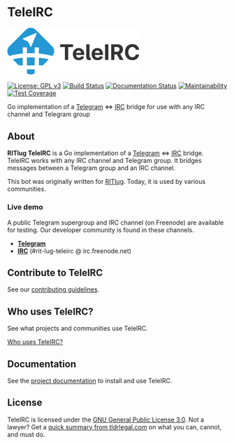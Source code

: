 TeleIRC
=======

<a href="https://github.com/RITlug/teleirc"><img src="/assets/svg/horizontal_color.svg" alt="TeleIRC logo by Ura Design" width="60%" height="auto"></a>

[![License: GPL v3](https://img.shields.io/badge/License-GPL%20v3-blue.svg)](https://www.gnu.org/licenses/gpl-3.0)
[![Build Status](https://travis-ci.org/RITlug/teleirc.svg?branch=devel)](https://travis-ci.org/RITlug/teleirc)
[![Documentation Status](https://readthedocs.org/projects/teleirc/badge/?version=latest)](http://docs.teleirc.com/en/latest/?badge=latest)
[![Maintainability](https://api.codeclimate.com/v1/badges/f26acd099b16fce789b3/maintainability)](https://codeclimate.com/github/RITlug/teleirc/maintainability)
[![Test Coverage](https://api.codeclimate.com/v1/badges/f26acd099b16fce789b3/test_coverage)](https://codeclimate.com/github/RITlug/teleirc/test_coverage)

Go implementation of a [Telegram](https://telegram.org/) <=> [IRC](https://en.wikipedia.org/wiki/Internet_Relay_Chat) bridge for use with any IRC channel and Telegram group


## About

**RITlug TeleIRC** is a Go implementation of a [Telegram](https://telegram.org/) <=> [IRC](https://en.wikipedia.org/wiki/Internet_Relay_Chat) bridge.
TeleIRC works with any IRC channel and Telegram group.
It bridges messages between a Telegram group and an IRC channel.

This bot was originally written for [RITlug](https://ritlug.com).
Today, it is used by various communities.

### Live demo

A public Telegram supergroup and IRC channel (on Freenode) are available for testing.
Our developer community is found in these channels.

* **[Telegram](https://t.me/teleirc)**
* **[IRC](https://webchat.freenode.net/?channels=rit-lug-teleirc)** (#rit-lug-teleirc @ irc.freenode.net)


## Contribute to TeleIRC

See our [contributing guidelines](https://docs.teleirc.com/en/latest/dev/contributing/).


## Who uses TeleIRC?

See what projects and communities use TeleIRC.

[Who uses TeleIRC?](https://docs.teleirc.com/en/latest/about/who-uses-teleirc/ "Who uses TeleIRC?")


## Documentation

See the [project documentation](https://docs.teleirc.com/) to install and use TeleIRC.


## License

TeleIRC is licensed under the [GNU General Public License 3.0](https://www.gnu.org/licenses/gpl-3.0).
Not a lawyer?
Get a [quick summary from tldrlegal.com](https://tldrlegal.com/license/gnu-general-public-license-v3-(gpl-3)) on what you can, cannot, and must do.
